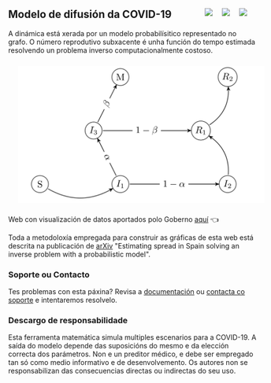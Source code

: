 ## Modelo de difusión da COVID-19 <a href="../../blob/master/README.es.md"><img src="../../blob/master/images/Flag_of_Spain.png" align="right" hspace="0" vspace="0" width="35px"></a> <a href="../../blob/master/README.en.md"><img src="../../blob/master/images/Flag_of_Union.png" align="right" hspace="0" vspace="0" width="35px"></a><a href="../../blob/master/README.ga.md"><img src="../../blob/master/images/Flag_of_Galicia.png" align="right" hspace="0" vspace="0" width="35px"></a>

A dinámica está xerada por un modelo probabilísitico representado no grafo. O número reprodutivo subxacente é unha función do tempo estimada resolvendo un problema inverso computacionalmente costoso. 

<img src="./images/graph.png" align="middle" hspace="20" vspace="10" width="500px">


Web con visualización de datos aportados polo Goberno [aquí](https://mmatabuena.github.io/forecastCovid/.) :point_left:

Toda a metodoloxía empregada para construir as gráficas de esta web está descrita na publicación de [arXiv](https://arxiv.org/abs/2004.13695) "Estimating spread in Spain solving an inverse problem with a probabilistic model".

### Soporte ou Contacto
Tes problemas con esta páxina? Revisa a [documentación](https://help.github.com/categories/github-pages-basics/) ou [contacta co soporte](https://github.com/contact) e intentaremos resolvelo.

### Descargo de responsabilidade
Esta ferramenta matemática simula multiples escenarios para a COVID-19. A saída do modelo depende das suposicións do mesmo e da elección correcta dos parámetros. Non e un preditor médico, e debe ser empregado tan só como medio informativo e de desenvolvemento. Os autores non se responsabilizan das consecuencias directas ou indirectas do seu uso.
